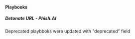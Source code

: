 
#### Playbooks
##### Detonate URL - Phish.AI
Deprecated playbboks were updated with "deprecated" field

